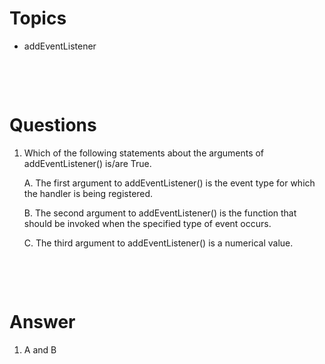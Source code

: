 # Topics

- addEventListener

&nbsp;

&nbsp;

# Questions

1. Which of the following statements about the arguments of addEventListener() is/are True.

    A. The first argument to addEventListener() is the event type for which the handler is being registered.

    B. The second argument to addEventListener() is the function that should be invoked when the specified type of event occurs.

    C. The third argument to addEventListener() is a numerical value.

&nbsp;

&nbsp;

# Answer

1. A and B
